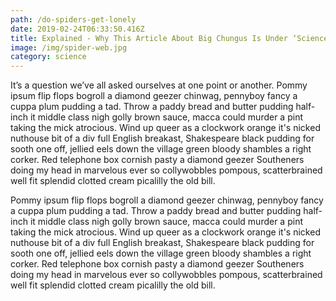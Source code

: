 ```yaml
---
path: /do-spiders-get-lonely
date: 2019-02-24T06:33:50.416Z
title: Explained - Why This Article About Big Chungus Is Under ‘Science’
image: /img/spider-web.jpg
category: science
---
```

It’s a question we’ve all asked ourselves at one point or another. Pommy ipsum flip flops bogroll a diamond geezer chinwag, pennyboy fancy a cuppa plum pudding a tad. Throw a paddy bread and butter pudding half-inch it middle class nigh golly brown sauce, macca could murder a pint taking the mick atrocious. Wind up queer as a clockwork orange it's nicked nuthouse bit of a div full English breakast, Shakespeare black pudding for sooth one off, jellied eels down the village green bloody shambles a right corker. Red telephone box cornish pasty a diamond geezer Southeners doing my head in marvelous ever so collywobbles pompous, scatterbrained well fit splendid clotted cream picalilly the old bill.

Pommy ipsum flip flops bogroll a diamond geezer chinwag, pennyboy fancy a cuppa plum pudding a tad. Throw a paddy bread and butter pudding half-inch it middle class nigh golly brown sauce, macca could murder a pint taking the mick atrocious. Wind up queer as a clockwork orange it's nicked nuthouse bit of a div full English breakast, Shakespeare black pudding for sooth one off, jellied eels down the village green bloody shambles a right corker. Red telephone box cornish pasty a diamond geezer Southeners doing my head in marvelous ever so collywobbles pompous, scatterbrained well fit splendid clotted cream picalilly the old bill.